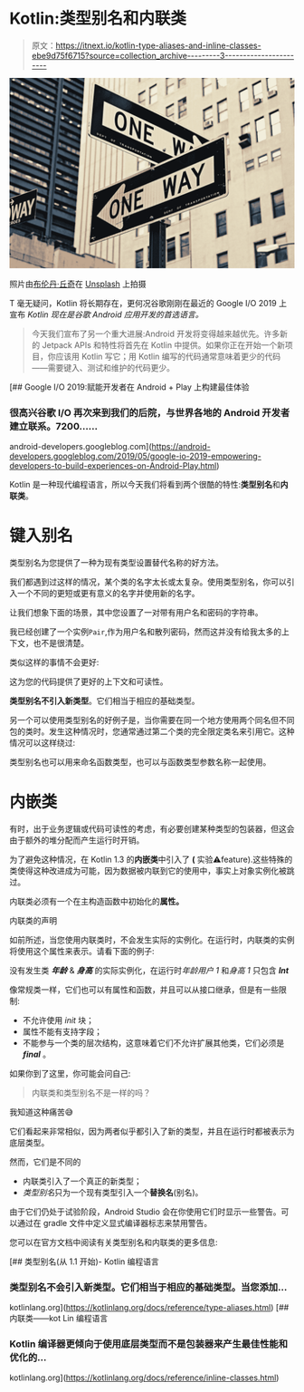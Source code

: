 # Kotlin:类型别名和内联类

> 原文：<https://itnext.io/kotlin-type-aliases-and-inline-classes-ebe9d75f6715?source=collection_archive---------3----------------------->

![](img/f94489588d509306a2896c0ce4ea713f.png)

照片由[布伦丹·丘奇](https://unsplash.com/@bdchu614?utm_source=medium&utm_medium=referral)在 [Unsplash](https://unsplash.com?utm_source=medium&utm_medium=referral) 上拍摄

T 毫无疑问，Kotlin 将长期存在，更何况谷歌刚刚在最近的 Google I/O 2019 上宣布 *Kotlin 现在是谷歌 Android 应用开发的首选语言。*

> 今天我们宣布了另一个重大进展:Android 开发将变得越来越优先。许多新的 Jetpack APIs 和特性将首先在 Kotlin 中提供。如果你正在开始一个新项目，你应该用 Kotlin 写它；用 Kotlin 编写的代码通常意味着更少的代码——需要键入、测试和维护的代码更少。

[](https://android-developers.googleblog.com/2019/05/google-io-2019-empowering-developers-to-build-experiences-on-Android-Play.html) [## Google I/O 2019:赋能开发者在 Android + Play 上构建最佳体验

### 很高兴谷歌 I/O 再次来到我们的后院，与世界各地的 Android 开发者建立联系。7200……

android-developers.googleblog.com](https://android-developers.googleblog.com/2019/05/google-io-2019-empowering-developers-to-build-experiences-on-Android-Play.html) 

Kotlin 是一种现代编程语言，所以今天我们将看到两个很酷的特性:**类型别名**和**内联类**。

# 键入别名

类型别名为您提供了一种为现有类型设置替代名称的好方法。

我们都遇到过这样的情况，某个类的名字太长或太复杂。使用类型别名，你可以引入一个不同的更短或更有意义的名字并使用新的名字。

让我们想象下面的场景，其中您设置了一对带有用户名和密码的字符串。

我已经创建了一个实例`Pair`,作为用户名和散列密码，然而这并没有给我太多的上下文，也不是很清楚。

类似这样的事情不会更好:

这为您的代码提供了更好的上下文和可读性。

**类型别名不引入新类型**。它们相当于相应的基础类型。

另一个可以使用类型别名的好例子是，当你需要在同一个地方使用两个同名但不同包的类时。发生这种情况时，您通常通过第二个类的完全限定类名来引用它。这种情况可以这样绕过:

类型别名也可以用来命名函数类型，也可以与函数类型参数名称一起使用。

# 内嵌类

有时，出于业务逻辑或代码可读性的考虑，有必要创建某种类型的包装器，但这会由于额外的堆分配而产生运行时开销。

为了避免这种情况，在 Kotlin 1.3 的**内嵌类**中引入了 **(** 实验⚠️feature).这些特殊的类使得这种改进成为可能，因为数据被内联到它的使用中，事实上对象实例化被跳过。

内联类必须有一个在主构造函数中初始化的**属性。**

内联类的声明

如前所述，当您使用内联类时，不会发生实际的实例化。在运行时，内联类的实例将使用这个属性来表示。请看下面的例子:

没有发生类 ***年龄*** & ***身高*** 的实际实例化，在运行时*年龄用户 1* 和*身高 1* 只包含 ***Int***

像常规类一样，它们也可以有属性和函数，并且可以从接口继承，但是有一些限制:

*   不允许使用 *init* 块；
*   属性不能有支持字段；
*   不能参与一个类的层次结构，这意味着它们不允许扩展其他类，它们必须是 ***final*** 。

如果你到了这里，你可能会问自己:

> 内联类和类型别名不是一样的吗？

我知道这种痛苦😅

它们看起来非常相似，因为两者似乎都引入了新的类型，并且在运行时都被表示为底层类型。

然而，它们是不同的

*   内联类引入了一个真正的新类型；
*   *类型别名*只为一个现有类型引入一个**替换名**(别名)。

由于它们仍处于试验阶段，Android Studio 会在你使用它们时显示一些警告。可以通过在 gradle 文件中定义显式编译器标志来禁用警告。

您可以在官方文档中阅读有关类型别名和内联类的更多信息:

[](https://kotlinlang.org/docs/reference/type-aliases.html) [## 类型别名(从 1.1 开始)- Kotlin 编程语言

### 类型别名不会引入新类型。它们相当于相应的基础类型。当您添加…

kotlinlang.org](https://kotlinlang.org/docs/reference/type-aliases.html) [](https://kotlinlang.org/docs/reference/inline-classes.html) [## 内联类——kot Lin 编程语言

### Kotlin 编译器更倾向于使用底层类型而不是包装器来产生最佳性能和优化的…

kotlinlang.org](https://kotlinlang.org/docs/reference/inline-classes.html)